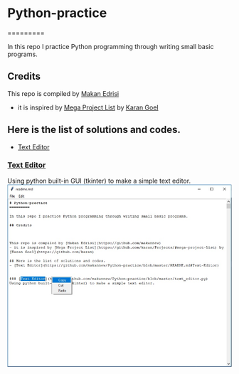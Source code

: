 # Python-practice
=========

In this repo I practice Python programming through writing small basic programs.

## Credits



This repo is compiled by [Makan Edrisi](https://github.com/makannew)
- it is inspired by [Mega Project List](https://github.com/karan/Projects/#mega-project-list) by [Karan Goel](https://github.com/karan)

## Here is the list of solutions and codes.
- [Text Editor](https://github.com/makannew/Python-practice/blob/master/README.md#Text-Editor)


### [Text Editor](https://github.com/makannew/Python-practice/blob/master/text_editor.py)
Using python built-in GUI (tkinter) to make a simple text editor.
![Editor](\images\text_editor.jpg)
